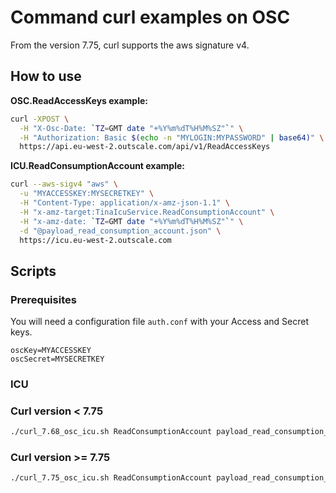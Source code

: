 # Command curl examples on OSC

From the version 7.75, curl supports the aws signature v4.

## How to use

**OSC.ReadAccessKeys example:**

```bash
curl -XPOST \
  -H "X-Osc-Date: `TZ=GMT date "+%Y%m%dT%H%M%SZ"`" \
  -H "Authorization: Basic $(echo -n "MYLOGIN:MYPASSWORD" | base64)" \
  https://api.eu-west-2.outscale.com/api/v1/ReadAccessKeys
```

**ICU.ReadConsumptionAccount example:**

```bash
curl --aws-sigv4 "aws" \
  -u "MYACCESSKEY:MYSECRETKEY" \
  -H "Content-Type: application/x-amz-json-1.1" \
  -H "x-amz-target:TinaIcuService.ReadConsumptionAccount" \
  -H "x-amz-date: `TZ=GMT date "+%Y%m%dT%H%M%SZ"`" \
  -d "@payload_read_consumption_account.json" \
  https://icu.eu-west-2.outscale.com
```

## Scripts

### Prerequisites

You will need a configuration file `auth.conf` with your Access and Secret keys.

```text
oscKey=MYACCESSKEY
oscSecret=MYSECRETKEY
```

### ICU

### Curl version < 7.75

```bash
./curl_7.68_osc_icu.sh ReadConsumptionAccount payload_read_consumption_account.json | jq
```

### Curl version >= 7.75

```bash
./curl_7.75_osc_icu.sh ReadConsumptionAccount payload_read_consumption_account.json | jq
```

